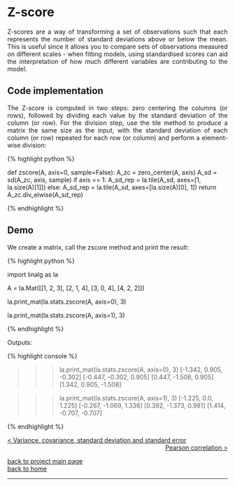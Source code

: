 # Z-score
<div style="text-align: justify">
<p>Z-scores are a way of transforming a set of observations such that each
represents the number of standard deviations above or below the mean. This is
useful since it allows you to compare sets of observations measured on
different scales - when fitting models, using standardised scores can aid the
interpretation of how much different variables are contributing to the
model.</p>
</div>

## Code implementation
<div style="text-align: justify">
<p>The Z-score is computed in two steps: zero centering the columns (or rows),
followed by dividing each value by the standard deviation of the column (or
row). For the division step, use the tile method to produce a matrix the same
size as the input, with the standard deviation of each column (or row) repeated
for each row (or column) and perform a element-wise division:</p>
</div>

{% highlight python %}

def zscore(A, axis=0, sample=False):
    A_zc = zero_center(A, axis)
    A_sd = sd(A_zc, axis, sample)
    if axis == 1:
        A_sd_rep = la.tile(A_sd, axes=[1, la.size(A)[1]])
    else:
        A_sd_rep = la.tile(A_sd, axes=[la.size(A)[0], 1])
    return A_zc.div_elwise(A_sd_rep)

{% endhighlight %}

## Demo

<div style="text-align: justify">
<p>We create a matrix, call the zscore method and print the result:</p>
</div>

{% highlight python %}

import linalg as la

A = la.Mat([[1, 2, 3],
            [2, 1, 4],
            [3, 0, 4],
            [4, 2, 2]])

la.print_mat(la.stats.zscore(A, axis=0), 3)

la.print_mat(la.stats.zscore(A, axis=1), 3)

{% endhighlight %}

Outputs:

{% highlight console %}

>>> la.print_mat(la.stats.zscore(A, axis=0), 3)
[-1.342, 0.905, -0.302]
[-0.447, -0.302, 0.905]
[0.447, -1.508, 0.905]
[1.342, 0.905, -1.508]

>>> la.print_mat(la.stats.zscore(A, axis=1), 3)
[-1.225, 0.0, 1.225]
[-0.267, -1.069, 1.336]
[0.392, -1.373, 0.981]
[1.414, -0.707, -0.707]

{% endhighlight %}

<div style="text-align: left">
<a href="https://matt-a-bennett.github.io/stats_from_scratch/var_covar_stddev_stderr.md">< Variance, covariance, standard deviation and standard error</a>
</div>

<div style="text-align: right">
<a href="https://matt-a-bennett.github.io/stats_from_scratch/correlation.html">Pearson correlation ></a>
</div>

[back to project main page](./stats_from_scratch.md)\
[back to home](../index.md)

---
<script src="https://utteranc.es/client.js"
        repo="Matt-A-Bennett/Matt-A-Bennett.github.io"
        issue-term="https://matt-a-bennett.github.io/stats_from_scratch/Z-score.html"
        theme="github-light"
        crossorigin="anonymous"
        async>
</script>

